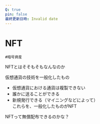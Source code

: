 ```yaml
---
Q: true
pin: false
最終更新日時: Invalid date
---
```

# NFT

`#暗号資産`

NFTとはそそもそもなんなのか

仮想通貨の技術を一般化したもの

- 仮想通貨における通貨は複製できない  
- 誰かに送ることができる  
- 新規発行できる（マイニングなどによって）  
これらを、一般化したものがNFT  

NFTって無償配布できるのかな？